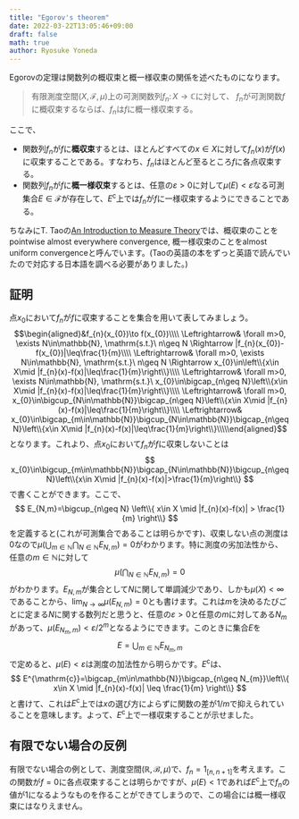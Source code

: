 ```yaml
---
title: "Egorov's theorem"
date: 2022-03-22T13:05:46+09:00
draft: false
math: true
author: Ryosuke Yoneda
---
```


Egorovの定理は関数列の概収束と概一様収束の関係を述べたものになります。

>有限測度空間$(X,\mathcal{F},\mu)$上の可測関数列$f_{n}\colon X\to\mathbb{C}$に対して、
$f_{n}$が可測関数$f$に概収束するならば、$f_{n}$は$f$に概一様収束する。

ここで、
- 関数列$f_{n}$が$f$に**概収束**するとは、ほとんどすべての$x\in X$に対して$f_{n}(x)$が$f(x)$に収束することである。すなわち、$f_{n}$はほとんど至るところ$f$に各点収束する。
- 関数列$f_{n}$が$f$に**概一様収束**するとは、任意の$\varepsilon>0$に対して$\mu(E)<\varepsilon$なる可測集合$E\in\mathcal{F}$が存在して、$E^{\mathrm{c}}$上では$f_{n}$が$f$に一様収束するようにできることである。

ちなみにT. Taoの[An Introduction to Measure Theory](https://bookstore.ams.org/gsm-126)では、概収束のことをpointwise almost everywhere convergence, 概一様収束のことをalmost uniform convergenceと呼んでいます。(Taoの英語の本をずっと英語で読んでいたので対応する日本語を調べる必要がありました。)

## 証明
点$x_{0}$において$f_{n}$が$f$に収束することを集合を用いて表してみましょう。
$$\begin{aligned}&f_{n}(x_{0})\to f(x_{0})\\\\ \Leftrightarrow& \forall m>0, \exists N\in\mathbb{N}, \mathrm{s.t.}\ n\geq N \Rightarrow |f_{n}(x_{0})-f(x_{0})|\leq\frac{1}{m}\\\\ \Leftrightarrow& \forall m>0, \exists N\in\mathbb{N}, \mathrm{s.t.}\ n\geq N \Rightarrow x_{0}\in\left\\{x\in X\mid |f_{n}(x)-f(x)|\leq\frac{1}{m}\right\\}\\\\ \Leftrightarrow& \forall m>0, \exists N\in\mathbb{N}, \mathrm{s.t.}\ x_{0}\in\bigcap_{n\geq N}\left\\{x\in X\mid |f_{n}(x)-f(x)|\leq\frac{1}{m}\right\\}\\\\ \Leftrightarrow& \forall m>0,  x_{0}\in\bigcup_{N\in\mathbb{N}}\bigcap_{n\geq N}\left\\{x\in X\mid |f_{n}(x)-f(x)|\leq\frac{1}{m}\right\\}\\\\ \Leftrightarrow& x_{0}\in\bigcap_{m\in\mathbb{N}}\bigcup_{N\in\mathbb{N}}\bigcap_{n\geq N}\left\\{x\in X\mid |f_{n}(x)-f(x)|\leq\frac{1}{m}\right\\}\\\\\end{aligned}$$
となります。これより、点$x_{0}$において$f_{n}$が$f$に収束しないことは
$$
x_{0}\in\bigcup_{m\in\mathbb{N}}\bigcap_{N\in\mathbb{N}}\bigcup_{n\geq N}\left\\{x\in X\mid |f_{n}(x)-f(x)|>\frac{1}{m}\right\\}
$$
で書くことができます。ここで、
$$
E_{N,m}=\bigcup_{n\geq N} \left\\{ x\in X \mid |f_{n}(x)-f(x)| > \frac{1}{m} \right\\}
$$
を定義すると(これが可測集合であることは明らかです)、収束しない点の測度は0なので$\mu(\bigcup_{m\in\mathbb{N}}\bigcap_{N\in\mathbb{N}}E_{N,m})=0$がわかります。特に測度の劣加法性から、任意の$m\in\mathbb{N}$に対して
$$
\mu\left(\bigcap_{N\in\mathbb{N}}E_{N,m}\right)=0
$$
がわかります。$E_{N,m}$が集合として$N$に関して単調減少であり、しかも$\mu(X)<\infty$であることから、$\lim_{N\to\infty}\mu\left(E_{N,m}\right)=0$とも書けます。これは$m$を決めるたびごとに定まる$N$に関する数列だと思うと、任意の$\varepsilon>0$と任意の$m$に対してある$N_{m}$があって、$\mu\left(E_{N_{m},m}\right)<\varepsilon/2^{m}$となるようにできます。このときに集合$E$を
$$
E=\bigcup_{m\in\mathbb{N}}E_{N_{m},m}
$$
で定めると、$\mu(E)<\varepsilon$は測度の加法性から明らかです。$E^{\mathrm{c}}$は、
$$
E^{\mathrm{c}}=\bigcap_{m\in\mathbb{N}}\bigcap_{n\geq N_{m}}\left\\{ x\in X \mid |f_{n}(x)-f(x)| \leq \frac{1}{m} \right\\}
$$
と書けて、これは$E^{\mathrm{c}}$上では$x$の選び方によらずに関数の差が$1/m$で抑えられていることを意味します。よって、$E^{\mathrm{c}}$上で一様収束することが示せました。


## 有限でない場合の反例
有限でない場合の例として、測度空間$(\mathbb{R}, \mathcal{B}, \mu)$で、$f_{n}=1_{[n,n+1]}$を考えます。この関数が$f=0$に各点収束することは明らかですが、$\mu(E)<1$であれば$E^{\mathrm{c}}$上で$f_{n}$の値が1になるようなものを作ることができてしまうので、この場合には概一様収束にはなりえません。
